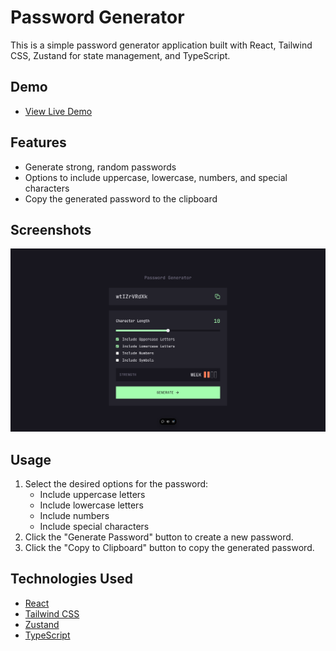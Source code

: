 # Password Generator

This is a simple password generator application built with React, Tailwind CSS, Zustand for state management, and TypeScript.

## Demo

- [View Live Demo](https://cda-react-password-generator-app.vercel.app/)

## Features

-   Generate strong, random passwords
-   Options to include uppercase, lowercase, numbers, and special characters
-   Copy the generated password to the clipboard

## Screenshots

![Screenshot of the Password Generator](./screencapture-cda-react-password-generator-app-vercel-app-2024-10-22-13_20_22.png)

## Usage

1. Select the desired options for the password:
    - Include uppercase letters
    - Include lowercase letters
    - Include numbers
    - Include special characters
2. Click the "Generate Password" button to create a new password.
3. Click the "Copy to Clipboard" button to copy the generated password.

## Technologies Used

-   [React](https://reactjs.org/)
-   [Tailwind CSS](https://tailwindcss.com/)
-   [Zustand](https://github.com/pmndrs/zustand)
-   [TypeScript](https://www.typescriptlang.org/)
